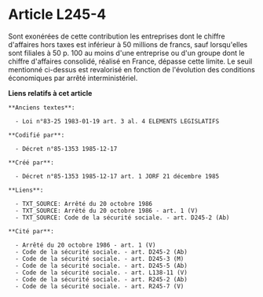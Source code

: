 # Article L245-4

Sont exonérées de cette contribution les entreprises dont le chiffre d'affaires hors taxes est inférieur à 50 millions de
francs, sauf lorsqu'elles sont filiales à 50 p. 100 au moins d'une entreprise ou d'un groupe dont le chiffre d'affaires
consolidé, réalisé en France, dépasse cette limite. Le seuil mentionné ci-dessus est revalorisé en fonction de l'évolution
des conditions économiques par arrêté interministériel.

**Liens relatifs à cet article**

	**Anciens textes**:

	  - Loi n°83-25 1983-01-19 art. 3 al. 4 ELEMENTS LEGISLATIFS

	**Codifié par**:

	  - Décret n°85-1353 1985-12-17

	**Créé par**:

	  - Décret n°85-1353 1985-12-17 art. 1 JORF 21 décembre 1985

	**Liens**:

	  - TXT_SOURCE: Arrêté du 20 octobre 1986
	  - TXT_SOURCE: Arrêté du 20 octobre 1986 - art. 1 (V)
	  - TXT_SOURCE: Code de la sécurité sociale. - art. D245-2 (Ab)

	**Cité par**:

	  - Arrêté du 20 octobre 1986 - art. 1 (V)
	  - Code de la sécurité sociale. - art. D245-2 (Ab)
	  - Code de la sécurité sociale. - art. D245-3 (M)
	  - Code de la sécurité sociale. - art. D245-5 (Ab)
	  - Code de la sécurité sociale. - art. L138-11 (V)
	  - Code de la sécurité sociale. - art. R245-2 (Ab)
	  - Code de la sécurité sociale. - art. R245-7 (V)
